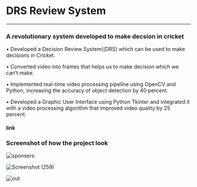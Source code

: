 #  DRS Review System
<hr />

### A revolutionary system developed to make decsion in cricket
• Developed a Decision Review System((DRS)  which can be used to make decisions in Cricket.

• Converted video into frames that helps us to make decision which we can’t make.

• Implemented real-time video processing pipeline using OpenCV and Python, increasing the accuracy of object
detection by 40 percent.

• Developed a Graphic User Interface using Python Tkinter and integrated it with a video processing algorithm
that improved video quality by 25 percent.
#### link

### Screenshot of how the project look
![sponsers](https://user-images.githubusercontent.com/109866847/228556448-10ce7d09-cd12-4297-b3a2-36c1e129673c.jpg)


![Screenshot (259)](https://user-images.githubusercontent.com/109866847/228558329-96e4ca33-f4ec-4e88-9bec-8ad7506ef10e.png)


![out](https://user-images.githubusercontent.com/109866847/228556582-c9a99836-28ef-4873-8cbc-691c52daf831.jpg)
